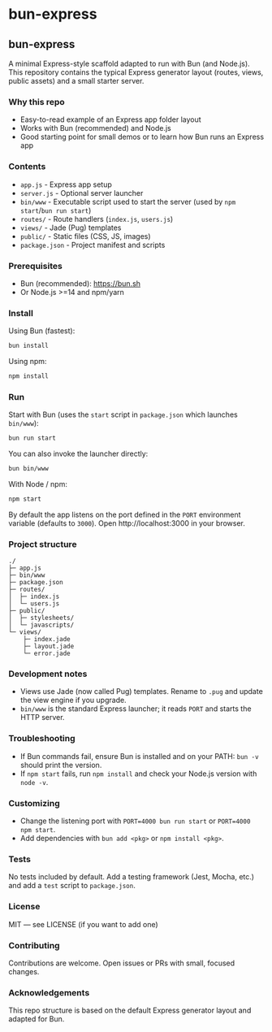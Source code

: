 # bun-express

## bun-express

A minimal Express-style scaffold adapted to run with Bun (and Node.js). This repository contains the typical Express generator layout (routes, views, public assets) and a small starter server.

### Why this repo

- Easy-to-read example of an Express app folder layout
- Works with Bun (recommended) and Node.js
- Good starting point for small demos or to learn how Bun runs an Express app

### Contents

- `app.js` - Express app setup
- `server.js` - Optional server launcher
- `bin/www` - Executable script used to start the server (used by `npm start`/`bun run start`)
- `routes/` - Route handlers (`index.js`, `users.js`)
- `views/` - Jade (Pug) templates
- `public/` - Static files (CSS, JS, images)
- `package.json` - Project manifest and scripts

### Prerequisites

- Bun (recommended): https://bun.sh
- Or Node.js >=14 and npm/yarn

### Install

Using Bun (fastest):

```bash
bun install
```

Using npm:

```bash
npm install
```

### Run

Start with Bun (uses the `start` script in `package.json` which launches `bin/www`):

```bash
bun run start
```

You can also invoke the launcher directly:

```bash
bun bin/www
```

With Node / npm:

```bash
npm start
```

By default the app listens on the port defined in the `PORT` environment variable (defaults to `3000`). Open http://localhost:3000 in your browser.

### Project structure

```
./
├─ app.js
├─ bin/www
├─ package.json
├─ routes/
│  ├─ index.js
│  └─ users.js
├─ public/
│  ├─ stylesheets/
│  └─ javascripts/
└─ views/
	├─ index.jade
	├─ layout.jade
	└─ error.jade
```

### Development notes

- Views use Jade (now called Pug) templates. Rename to `.pug` and update the view engine if you upgrade.
- `bin/www` is the standard Express launcher; it reads `PORT` and starts the HTTP server.

### Troubleshooting

- If Bun commands fail, ensure Bun is installed and on your PATH: `bun -v` should print the version.
- If `npm start` fails, run `npm install` and check your Node.js version with `node -v`.

### Customizing

- Change the listening port with `PORT=4000 bun run start` or `PORT=4000 npm start`.
- Add dependencies with `bun add <pkg>` or `npm install <pkg>`.

### Tests

No tests included by default. Add a testing framework (Jest, Mocha, etc.) and add a `test` script to `package.json`.

### License

MIT — see LICENSE (if you want to add one)

### Contributing

Contributions are welcome. Open issues or PRs with small, focused changes.

### Acknowledgements

This repo structure is based on the default Express generator layout and adapted for Bun.

